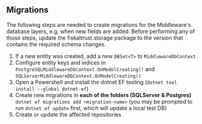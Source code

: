## Migrations

The following steps are needed to create migrations for the Middleware's database layers, e.g. when new fields are added:
Before performing any of those steps, update the fiskaltrust.storage package to the version that contains the required schema changes.

1. If a new entity was created, add a new `DBSet<T>` to `MiddlewareDbContext`
2. Configure entity keys and indices in `PostgreSQLMiddlewareDbContext.OnModelCreating()` and `SQLServerMiddlewareDbContext.OnModelCreating()`
3. Open a Powershell and install the dotnet EF tooling (`dotnet tool install --global dotnet-ef`)
4. Create new migrations in **each of the folders (SQLServer & Postgres)** `dotnet ef migrations add <migration-name>` (you may be prompted to run `dotnet ef update` first, which will update a local test DB)
5. Create or update the affected repositories